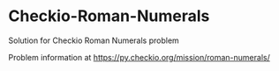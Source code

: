 # Checkio-Roman-Numerals
Solution for Checkio Roman Numerals problem

Problem information at https://py.checkio.org/mission/roman-numerals/
